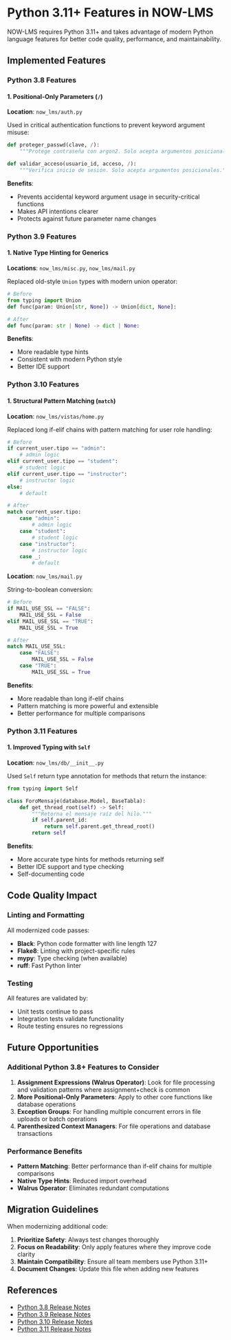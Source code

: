 # Python 3.11+ Features in NOW-LMS

NOW-LMS requires Python 3.11+ and takes advantage of modern Python language features for better code quality, performance, and maintainability.

## Implemented Features

### Python 3.8 Features

#### 1. Positional-Only Parameters (`/`)

**Location**: `now_lms/auth.py`

Used in critical authentication functions to prevent keyword argument misuse:

```python
def proteger_passwd(clave, /):
    """Protege contraseña con argon2. Solo acepta argumentos posicionales."""

def validar_acceso(usuario_id, acceso, /):
    """Verifica inicio de sesión. Solo acepta argumentos posicionales."""
```

**Benefits**:
- Prevents accidental keyword argument usage in security-critical functions
- Makes API intentions clearer
- Protects against future parameter name changes

### Python 3.9 Features

#### 1. Native Type Hinting for Generics

**Locations**: `now_lms/misc.py`, `now_lms/mail.py`

Replaced old-style `Union` types with modern union operator:

```python
# Before
from typing import Union
def func(param: Union[str, None]) -> Union[dict, None]:

# After  
def func(param: str | None) -> dict | None:
```

**Benefits**:
- More readable type hints
- Consistent with modern Python style
- Better IDE support

### Python 3.10 Features

#### 1. Structural Pattern Matching (`match`)

**Location**: `now_lms/vistas/home.py`

Replaced long if-elif chains with pattern matching for user role handling:

```python
# Before
if current_user.tipo == "admin":
    # admin logic
elif current_user.tipo == "student":
    # student logic
elif current_user.tipo == "instructor":
    # instructor logic
else:
    # default

# After
match current_user.tipo:
    case "admin":
        # admin logic
    case "student":
        # student logic  
    case "instructor":
        # instructor logic
    case _:
        # default
```

**Location**: `now_lms/mail.py`

String-to-boolean conversion:

```python
# Before
if MAIL_USE_SSL == "FALSE":
    MAIL_USE_SSL = False
elif MAIL_USE_SSL == "TRUE":
    MAIL_USE_SSL = True

# After
match MAIL_USE_SSL:
    case "FALSE":
        MAIL_USE_SSL = False
    case "TRUE":
        MAIL_USE_SSL = True
```

**Benefits**:
- More readable than long if-elif chains
- Pattern matching is more powerful and extensible
- Better performance for multiple comparisons

### Python 3.11 Features

#### 1. Improved Typing with `Self`

**Location**: `now_lms/db/__init__.py`

Used `Self` return type annotation for methods that return the instance:

```python
from typing import Self

class ForoMensaje(database.Model, BaseTabla):
    def get_thread_root(self) -> Self:
        """Retorna el mensaje raíz del hilo."""
        if self.parent_id:
            return self.parent.get_thread_root()
        return self
```

**Benefits**:
- More accurate type hints for methods returning self
- Better IDE support and type checking
- Self-documenting code

## Code Quality Impact

### Linting and Formatting

All modernized code passes:
- **Black**: Python code formatter with line length 127
- **Flake8**: Linting with project-specific rules
- **mypy**: Type checking (when available)
- **ruff**: Fast Python linter

### Testing

All features are validated by:
- Unit tests continue to pass
- Integration tests validate functionality
- Route testing ensures no regressions

## Future Opportunities

### Additional Python 3.8+ Features to Consider

1. **Assignment Expressions (Walrus Operator)**: Look for file processing and validation patterns where assignment+check is common
2. **More Positional-Only Parameters**: Apply to other core functions like database operations
3. **Exception Groups**: For handling multiple concurrent errors in file uploads or batch operations
4. **Parenthesized Context Managers**: For file operations and database transactions

### Performance Benefits

- **Pattern Matching**: Better performance than if-elif chains for multiple comparisons
- **Native Type Hints**: Reduced import overhead
- **Walrus Operator**: Eliminates redundant computations

## Migration Guidelines

When modernizing additional code:

1. **Prioritize Safety**: Always test changes thoroughly
2. **Focus on Readability**: Only apply features where they improve code clarity
3. **Maintain Compatibility**: Ensure all team members use Python 3.11+
4. **Document Changes**: Update this file when adding new features

## References

- [Python 3.8 Release Notes](https://docs.python.org/3/whatsnew/3.8.html)
- [Python 3.9 Release Notes](https://docs.python.org/3/whatsnew/3.9.html)
- [Python 3.10 Release Notes](https://docs.python.org/3/whatsnew/3.10.html)
- [Python 3.11 Release Notes](https://docs.python.org/3/whatsnew/3.11.html)